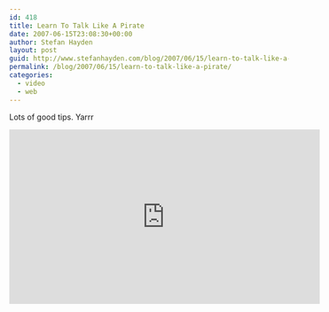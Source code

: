 ```yaml
---
id: 418
title: Learn To Talk Like A Pirate
date: 2007-06-15T23:08:30+00:00
author: Stefan Hayden
layout: post
guid: http://www.stefanhayden.com/blog/2007/06/15/learn-to-talk-like-a-pirate/
permalink: /blog/2007/06/15/learn-to-talk-like-a-pirate/
categories:
  - video
  - web
---
```

Lots of good tips. Yarrr

<iframe width="560" height="315" src="http://www.youtube.com/embed/fqMu6e5Dgtg" title="YouTube video player" frameborder="0" allow="accelerometer; autoplay; clipboard-write; encrypted-media; gyroscope; picture-in-picture" allowfullscreen></iframe>